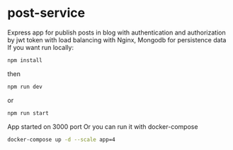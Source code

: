 # post-service
Express app for publish posts in blog with authentication and authorization by jwt token with load balancing with Nginx, Mongodb for persistence data
If you want run locally:
```sh
npm install
```
then
```sh
npm run dev
```
or
```sh
npm run start
```
App started on 3000 port
Or you can run it with docker-compose
```sh
docker-compose up -d --scale app=4
```